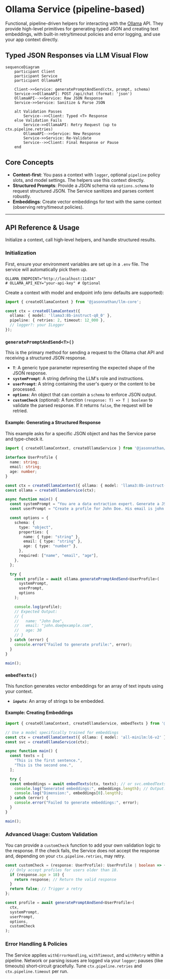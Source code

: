 # Ollama Service (pipeline-based)

Functional, pipeline-driven helpers for interacting with the [Ollama](https://ollama.com/) API. They provide high-level primitives for generating typed JSON and creating text embeddings, with built-in retry/timeout policies and error logging, and use your app context directly.

## Typed JSON Responses via LLM Visual Flow

```mermaid
sequenceDiagram
    participant Client
    participant Service
    participant OllamaAPI

    Client->>Service: generatePromptAndSend(ctx, prompt, schema)
    Service->>OllamaAPI: POST /api/chat (format: 'json')
    OllamaAPI-->>Service: Raw JSON Response
    Service->>Service: Sanitize & Parse JSON

    alt Validation Passes
        Service-->>Client: Typed <T> Response
    else Validation Fails
        Service->>OllamaAPI: Retry Request (up to ctx.pipeline.retries)
        OllamaAPI-->>Service: New Response
        Service->>Service: Re-Validate
        Service-->>Client: Final Response or Pause
    end

```

## Core Concepts

- **Context-first**: You pass a context with `logger`, optional `pipeline` policy slots, and model settings. The helpers use this context directly.
- **Structured Prompts**: Provide a JSON schema via `options.schema` to request structured JSON. The Service sanitizes and parses content robustly.
- **Embeddings**: Create vector embeddings for text with the same context (observing retry/timeout policies).

---

## API Reference & Usage

Initialize a context, call high‑level helpers, and handle structured results.

### Initialization

First, ensure your environment variables are set up in a `.env` file. The service will automatically pick them up.

```env
OLLAMA_ENDPOINT="http://localhost:11434"
# OLLAMA_API_KEY="your-api-key" # Optional
```

Create a context with model and endpoint info (env defaults are supported):

```typescript
import { createOllamaContext } from '@jasonnathan/llm-core';

const ctx = createOllamaContext({
  ollama: { model: 'llama3:8b-instruct-q8_0' },
  pipeline: { retries: 2, timeout: 12_000 },
  // logger?: your ILogger
});
```

### `generatePromptAndSend<T>()`

This is the primary method for sending a request to the Ollama chat API and receiving a structured JSON response.

- **`T`**: A generic type parameter representing the expected shape of the JSON response.
- **`systemPrompt`**: A string defining the LLM's role and instructions.
- **`userPrompt`**: A string containing the user's query or the content to be processed.
- **`options`**: An object that can contain a `schema` to enforce JSON output.
- **`customCheck`** (optional): A function `(response: T) => T | boolean` to validate the parsed response. If it returns `false`, the request will be retried.

#### Example: Generating a Structured Response

This example asks for a specific JSON object and has the Service parse and type-check it.

```typescript
import { createOllamaContext, createOllamaService } from '@jasonnathan/llm-core';

interface UserProfile {
  name: string;
  email: string;
  age: number;
}

const ctx = createOllamaContext({ ollama: { model: 'llama3:8b-instruct-q8_0' } });
const ollama = createOllamaService(ctx);

async function main() {
  const systemPrompt = "You are a data extraction expert. Generate a JSON object from the user's text.";
  const userPrompt = "Create a profile for John Doe. His email is john.doe@example.com and he is 30 years old.";

  const options = {
    schema: {
      type: "object",
      properties: {
        name: { type: "string" },
        email: { type: "string" },
        age: { type: "number" },
      },
      required: ["name", "email", "age"],
    },
  };

  try {
    const profile = await ollama.generatePromptAndSend<UserProfile>(
      systemPrompt,
      userPrompt,
      options
    );

    console.log(profile);
    // Expected Output:
    // {
    //   name: "John Doe",
    //   email: "john.doe@example.com",
    //   age: 30
    // }
  } catch (error) {
    console.error("Failed to generate profile:", error);
  }
}

main();
```

### `embedTexts()`

This function generates vector embeddings for an array of text inputs using your context.

- **`inputs`**: An array of strings to be embedded.

#### Example: Creating Embeddings

```typescript
import { createOllamaContext, createOllamaService, embedTexts } from '@jasonnathan/llm-core';

// Use a model specifically trained for embeddings
const ctx = createOllamaContext({ ollama: { model: 'all-minilm:l6-v2' } });
const svc = createOllamaService(ctx);

async function main() {
  const texts = [
    "This is the first sentence.",
    "This is the second one.",
  ];

  try {
  const embeddings = await embedTexts(ctx, texts); // or svc.embedTexts(texts)
    console.log("Generated embeddings:", embeddings.length); // Output: 2
    console.log("Dimension:", embeddings[0].length);
  } catch (error) {
    console.error("Failed to generate embeddings:", error);
  }
}

main();
```

### Advanced Usage: Custom Validation

You can provide a `customCheck` function to add your own validation logic to the response. If the check fails, the Service does not accept the response and, depending on your `ctx.pipeline.retries`, may retry.

```typescript
const customCheck = (response: UserProfile): UserProfile | boolean => {
  // Only accept profiles for users older than 18.
  if (response.age > 18) {
    return response; // Return the valid response
  }
  return false; // Trigger a retry
};

const profile = await generatePromptAndSend<UserProfile>(
  ctx,
  systemPrompt,
  userPrompt,
  options,
  customCheck
);
```

### Error Handling & Policies

The Service applies `withErrorHandling`, `withTimeout`, and `withRetry` within a pipeline. Network or parsing issues are logged via your `logger`; pauses (like timeouts) short‑circuit gracefully. Tune `ctx.pipeline.retries` and `ctx.pipeline.timeout` per run.
